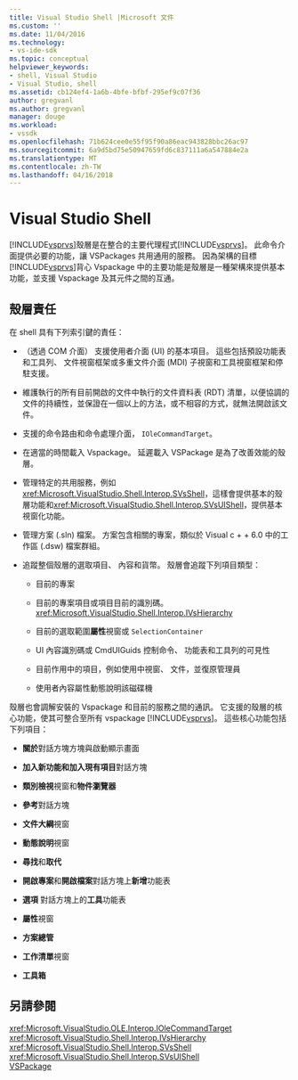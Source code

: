 ```yaml
---
title: Visual Studio Shell |Microsoft 文件
ms.custom: ''
ms.date: 11/04/2016
ms.technology:
- vs-ide-sdk
ms.topic: conceptual
helpviewer_keywords:
- shell, Visual Studio
- Visual Studio, shell
ms.assetid: cb124ef4-1a6b-4bfe-bfbf-295ef9c07f36
author: gregvanl
ms.author: gregvanl
manager: douge
ms.workload:
- vssdk
ms.openlocfilehash: 71b624cee0e55f95f90a86eac943828bbc26ac97
ms.sourcegitcommit: 6a9d5bd75e50947659fd6c837111a6a547884e2a
ms.translationtype: MT
ms.contentlocale: zh-TW
ms.lasthandoff: 04/16/2018
---
```

# <a name="visual-studio-shell"></a>Visual Studio Shell
[!INCLUDE[vsprvs](../../code-quality/includes/vsprvs_md.md)]殼層是在整合的主要代理程式[!INCLUDE[vsprvs](../../code-quality/includes/vsprvs_md.md)]。 此命令介面提供必要的功能，讓 VSPackages 共用通用的服務。 因為架構的目標[!INCLUDE[vsprvs](../../code-quality/includes/vsprvs_md.md)]背心 Vspackage 中的主要功能是殼層是一種架構來提供基本功能，並支援 Vspackage 及其元件之間的互通。  
  
## <a name="shell-responsibilities"></a>殼層責任  
 在 shell 具有下列索引鍵的責任：  
  
-   （透過 COM 介面） 支援使用者介面 (UI) 的基本項目。 這些包括預設功能表和工具列、 文件視窗框架或多重文件介面 (MDI) 子視窗和工具視窗框架和停駐支援。  
  
-   維護執行的所有目前開啟的文件中執行的文件資料表 (RDT) 清單，以便協調的文件的持續性，並保證在一個以上的方法，或不相容的方式，就無法開啟該文件。  
  
-   支援的命令路由和命令處理介面， `IOleCommandTarget`。  
  
-   在適當的時間載入 Vspackage。 延遲載入 VSPackage 是為了改善效能的殼層。  
  
-   管理特定的共用服務，例如<xref:Microsoft.VisualStudio.Shell.Interop.SVsShell>，這樣會提供基本的殼層功能和<xref:Microsoft.VisualStudio.Shell.Interop.SVsUIShell>，提供基本視窗化功能。  
  
-   管理方案 (.sln) 檔案。 方案包含相關的專案，類似於 Visual c + + 6.0 中的工作區 (.dsw) 檔案群組。  
  
-   追蹤整個殼層的選取項目、 內容和貨幣。 殼層會追蹤下列項目類型：  
  
    -   目前的專案  
  
    -   目前的專案項目或項目目前的識別碼。 <xref:Microsoft.VisualStudio.Shell.Interop.IVsHierarchy>  
  
    -   目前的選取範圍**屬性**視窗或 `SelectionContainer`  
  
    -   UI 內容識別碼或 CmdUIGuids 控制命令、 功能表和工具列的可見性  
  
    -   目前作用中的項目，例如使用中視窗、 文件，並復原管理員  
  
    -   使用者內容屬性動態說明該磁碟機  
  
 殼層也會調解安裝的 Vspackage 和目前的服務之間的通訊。 它支援的殼層的核心功能，使其可整合至所有 vspackage [!INCLUDE[vsprvs](../../code-quality/includes/vsprvs_md.md)]。 這些核心功能包括下列項目：  
  
-   **關於**對話方塊方塊與啟動顯示畫面  
  
-   **加入新功能和加入現有項目**對話方塊  
  
-   **類別檢視**視窗和**物件瀏覽器**  
  
-   **參考**對話方塊  
  
-   **文件大綱**視窗  
  
-   **動態說明**視窗  
  
-   **尋找**和**取代**  
  
-   **開啟專案**和**開啟檔案**對話方塊上**新增**功能表  
  
-   **選項** 對話方塊上的**工具**功能表  
  
-   **屬性**視窗  
  
-   **方案總管**  
  
-   **工作清單**視窗  
  
-   **工具箱**  
  
## <a name="see-also"></a>另請參閱  
 <xref:Microsoft.VisualStudio.OLE.Interop.IOleCommandTarget>   
 <xref:Microsoft.VisualStudio.Shell.Interop.IVsHierarchy>   
 <xref:Microsoft.VisualStudio.Shell.Interop.SVsShell>   
 <xref:Microsoft.VisualStudio.Shell.Interop.SVsUIShell>   
 [VSPackage](../../extensibility/internals/vspackages.md)